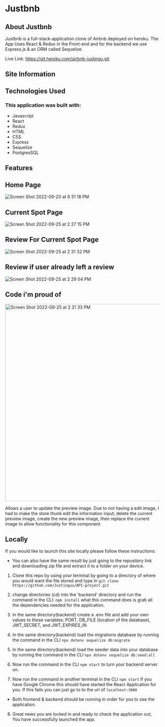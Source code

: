 # Justbnb

## About Justbnb

Justbnb is a full-stack-application clone of Airbnb deployed on heroku. The App Uses React & Redux in the Front-end and for the backend we use Express.js & an ORM called Sequelize.

Live Link: https://git.heroku.com/airbnb-justingu.git

## Site Information



## Technologies Used

### This application was built with:
- Javascript
- React
- Redux
- HTML
- CSS
- Express
- Sequelize
- PostgresSQL

## Features

## Home Page
![Screen Shot 2022-09-20 at 6 51 18 PM](https://user-images.githubusercontent.com/99216902/191402623-b720f1b6-ed5b-461d-aaf5-debf3c3e0b1f.png)


## Current Spot Page
![Screen Shot 2022-09-25 at 2 27 15 PM](https://user-images.githubusercontent.com/99216902/192159310-0d0cb19c-5dc1-4300-8f23-3a4b70c38868.png)


## Review For Current Spot Page
![Screen Shot 2022-09-25 at 2 31 32 PM](https://user-images.githubusercontent.com/99216902/192159493-d91493d7-bb72-41d1-9864-a2c27bd6ecd0.png)


## Review if user already left a review
![Screen Shot 2022-09-25 at 2 29 04 PM](https://user-images.githubusercontent.com/99216902/192159379-4db619dd-67bc-4f48-8b3a-845e635e1147.png)


## Code i'm proud of

<img width="639" alt="Screen Shot 2022-09-25 at 2 21 33 PM" src="https://user-images.githubusercontent.com/99216902/192159211-30f78bdd-e777-4b6e-90eb-ee7c9c55bc68.png">

Allows a user to update the preview image. Due to not having a edit image, I had to make the store thunk edit the information input, delete the current preview image, create the new preview image, then replace the current image to allow functionality for this component.



## Locally

If you would like to launch this site locally please follow these instructions:

- You can also have the same result by just going to the repository link and downloading zip file and extract it to a folder on your device.


1. Clone this repo by using your terminal by going to a directory of where you would want the file stored and type in `git clone https://github.com/Justinguu/API-project.git`

2. change directories (cd) into the 'backend' directory and run the command in the CLI: `npm install` what this command does is grab all the dependencies needed for the application.
3. In the same directory(backend) create a .env file and add your own values to these variables: PORT, DB_FILE (location of the database), JWT_SECRET, and JWT_EXPIRES_IN
4. In the same directory(backend) load the migrations database by running the command in the CLI `npx dotenv sequelize db:migrate`
5. In the same directory(backend) load the seeder data into your database by running the command in the CLI `npx dotenv sequelize db:seed:all`
6. Now run the command in the CLI `npm start` to turn your backend server on.
7. Now run the command in another terminal in the CLI `npm start` If you have Google Chrome this should have started the React Application for you. If this fails you can just go to to the url of `localhost:3000`

- Both frontend & backend should be running in order for you to see the application.

8. Great news you are locked in and ready to check the application out, You have successfully launched the app.
